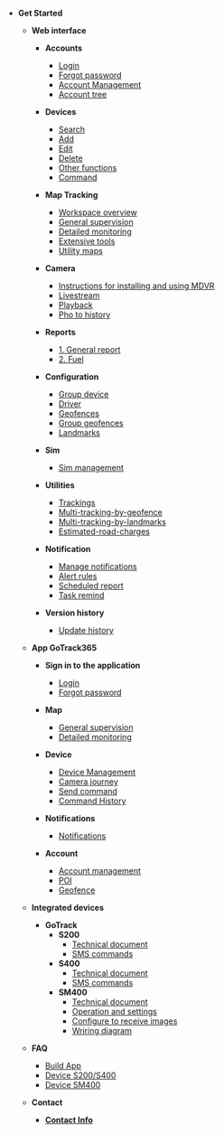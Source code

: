 
- **Get Started**
     - **Web interface**
          - **Accounts** 
               - [Login](modules/web-interface/users/login/)
               - [Forgot password](modules/web-interface/users/forget-password/)
               - [Account Management](modules/web-interface/users/account-management/)
               - [Account tree](modules/web-interface/users/account-tree/)
          - **Devices** 
               - [Search ](modules/web-interface/devices/search-device/)
               - [Add ](modules/web-interface/devices/add-device/)
               - [Edit  ](modules/web-interface/devices/edit-device/)
               - [Delete  ](modules/web-interface/devices/delete-device/)
               - [Other functions](modules/web-interface/devices/equipment-management/)
               - [Command ](modules/web-interface/devices/send-the-device-command/)

          
          - **Map Tracking**
               - [Workspace overview](modules/web-interface/tracking/Interface-main/)
               - [General supervision](modules/web-interface/tracking/general-device-monitoring/)
               - [Detailed monitoring](modules/web-interface/tracking/detailed-monitoring/)
               - [Extensive tools](modules/web-interface/tracking/map-tools/)
               - [Utility maps](modules/web-interface/tracking/map-widget/)

          - **Camera** 
               - [Instructions for installing and using MDVR](modules/web-interface/camera/instructions-for-installing-configuring/)
               - [Livestream](modules/web-interface/camera/livestream/)
               - [Playback](modules/web-interface/camera/playback/)
               - [Pho to history](modules/web-interface/camera/history-image/)
          
          - **Reports**
               - [1. General report](modules/web-interface/reports/general-report/)
               - [2. Fuel](modules/web-interface/reports/fuel/)
              
          - **Configuration**
               - [Group device](modules/web-interface/configuration/device-group/)
               - [Driver](modules/web-interface/configuration/driver/)
               - [Geofences](modules/web-interface/configuration/manage-region/)
               - [Group geofences](modules/web-interface/configuration/group-geofence/)
               - [Landmarks](modules/web-interface/configuration/manage-poi/) 
          
          - **Sim**
              - [Sim management](modules/web-interface/sim/)

          - **Utilities**
               - [Trackings](modules/web-interface/utilities/trackings/) 
               - [Multi-tracking-by-geofence](modules/web-interface/utilities/multi-tracking-by-geofence/) 
              - [Multi-tracking-by-landmarks](modules/web-interface/utilities/multi-tracking-by-landmarks/)
              - [Estimated-road-charges](modules/web-interface/utilities/estimated-road-charges/)
          
          - **Notification** 
               - [Manage notifications](modules/web-interface/notification/)
               - [Alert rules](modules/web-interface/notification/warning/)
               - [Scheduled report](modules/web-interface/notification/Schedule-a-report/)
               - [Task remind](modules/web-interface/notification/remind/)
          - **Version history**
            - [Update history](modules/web-interface/version-history/)
     
     - **App GoTrack365**
          - **Sign in to the application**

               - [Login](modules/app-gotrack365/login/)
               - [Forgot password](modules/app-gotrack365/forget-password/)

          - **Map**
               - [General supervision](modules/app-gotrack365/general-device-monitoring/)
               - [Detailed monitoring](modules/app-gotrack365/detailed-monitoring/)

          - **Device**
               - [Device Management](modules/app-gotrack365/device/)
               - [Camera journey](modules/app-gotrack365/camera/)
               - [Send command](modules/app-gotrack365/send-order/)
               - [Command History](modules/app-gotrack365/history-send-orders/)

          - **Notifications**
               - [Notifications](modules/app-gotrack365/notification/warning/)

          - **Account**
               - [Account management](modules/app-gotrack365/account-management/)
               - [POI](modules/app-gotrack365/poi/)
               - [Geofence](modules/app-gotrack365/warning-area/)
     - **Integrated devices**
          - **GoTrack**
               - **S200**
                  - [Technical document](modules/integrated-devices/smc/s200/technical-document/)
                  - [SMS commands](modules/integrated-devices/smc/s200/sms-command/)
               - **S400**
                  - [Technical document](modules/integrated-devices/smc/s400/technical-document/)
                  - [SMS commands](modules/integrated-devices/smc/s400/sms-command/)
               - **SM400**
                  - [Technical document](modules/integrated-devices/smc/sm400/technical-document/)
                  - [Operation and settings](modules/integrated-devices/smc/sm400/operation-settings/) 
                  - [Configure to receive images](modules/integrated-devices/smc/sm400/configuration-connection/) 
                  - [Wriring diagram](modules/integrated-devices/smc/sm400/wriring-diagram/) 
                
     
     - **FAQ**
          - [Build App](modules/web-interface/faq/build-app/)
          - [Device S200/S400](modules/web-interface/faq/device-s200-s400/)
          - [Device SM400](modules/web-interface/faq/sm400/)
     
     - **Contact**  
          - [**Contact Info**](modules/web-interface/contact/)
<!-- - 
     - [**FAQ**](modules/faq/)
     - [**CHANGELOG**](CHANGELOG) --> 
